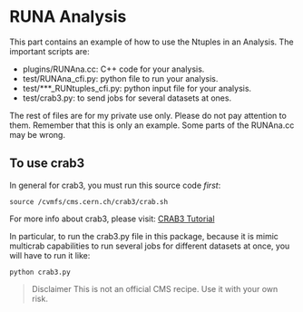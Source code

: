 # RUNA Analysis 


This part contains an example of how to use the Ntuples in an Analysis. The important scripts are:


* plugins/RUNAna.cc: C++ code for your analysis.
* test/RUNAna_cfi.py: python file to run your analysis.
* test/***_RUNtuples_cfi.py: python input file for your analysis.
* test/crab3.py: to send jobs for several datasets at ones.

The rest of files are for my private use only. Please do not pay attention to them. 
Remember that this is only an example. Some parts of the RUNAna.cc may be wrong. 

## To use crab3

In general for crab3, you must run this source code *first*:
```
source /cvmfs/cms.cern.ch/crab3/crab.sh
```
For more info about crab3, please visit: [CRAB3 Tutorial](https://twiki.cern.ch/twiki/bin/view/CMSPublic/WorkBookCRAB3Tutorial)

In particular, to run the crab3.py file in this package, because it is mimic multicrab capabilities to run several jobs for different datasets at once, you will have to run it like:
```
python crab3.py
``` 


> Disclaimer
> This is not an official CMS recipe. Use it with your own risk.
